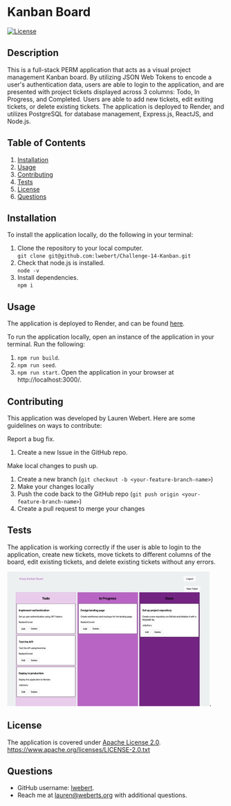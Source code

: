 # Kanban Board

[![License](https://img.shields.io/badge/License-Apache_2.0-blue.svg)](https://opensource.org/licenses/Apache-2.0)

## Description
This is a full-stack PERM application that acts as a visual project management Kanban board. By utilizing JSON Web Tokens to encode a user's authentication data, users are able to login to the application, and are presented with project tickets displayed across 3 columns: Todo, In Progress, and Completed. Users are able to add new tickets, edit exiting tickets, or delete existing tickets. The application is deployed to Render, and utilizes PostgreSQL for database management, Express.js, ReactJS, and Node.js.


## Table of Contents
1. [Installation](#installation)
2. [Usage](#usage)
3. [Contributing](#contributing)
4. [Tests](#tests)
5. [License](#license)
6. [Questions](#questions)


## Installation
To install the application locally, do the following in your terminal:

1. Clone the repository to your local computer.  
   `git clone git@github.com:lwebert/Challenge-14-Kanban.git`
2. Check that node.js is installed.  
   `node -v`
3. Install dependencies.  
   `npm i`

## Usage
The application is deployed to Render, and can be found [here](https://challenge-14-kanban.onrender.com/).


To run the application locally, open an instance of the application in your terminal. 
Run the following:
1. `npm run build`.
2. `npm run seed`.
3. `npm run start`. Open the application in your browser at http://localhost:3000/.


## Contributing
This application was developed by Lauren Webert. Here are some guidelines on ways to contribute:

Report a bug fix.

1. Create a new Issue in the GitHub repo.

Make local changes to push up.

1. Create a new branch (`git checkout -b <your-feature-branch-name>`)
2. Make your changes locally
3. Push the code back to the GitHub repo (`git push origin <your-feature-branch-name>`)
4. Create a pull request to merge your changes

## Tests
The application is working correctly if the user is able to login to the application, create new tickets, move tickets to different columns of the board, edit existing tickets, and delete existing tickets without any errors.

![Kanban board application after user login.](./assets/KanbanApplication.jpg).

## License
The application is covered under [Apache License 2.0](https://www.apache.org/licenses/LICENSE-2.0.txt).   
https://www.apache.org/licenses/LICENSE-2.0.txt


## Questions
- GitHub username: [lwebert](https://github.com/lwebert).
- Reach me at [lauren@weberts.org](lauren@weberts.org) with additional questions.
